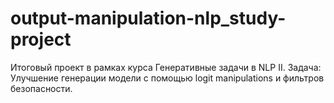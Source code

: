# output-manipulation-nlp_study-project
Итоговый проект в рамках курса Генеративные задачи в NLP II. Задача: Улучшение генерации модели с помощью logit manipulations и фильтров безопасности. 
